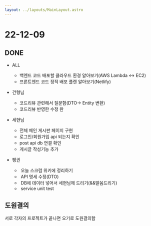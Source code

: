 ```yaml
---
layout: ../layouts/MainLayout.astro
---
```

# 22-12-09
## DONE

-   ALL
    -  백엔드 코드 배포할 클라우드 환경 알아보기(AWS Lambda <-> EC2)
    -  프론트엔드 코드 정적 배포 플랜 알아보기(Netlify)

-   건형님
    -  코드리뷰 관련해서 질문함(DTO-> Entity 변환)
    -  코드리뷰 반영한 수정 완 

-   세현님
    - 전체 메인 게시판 페이지 구현
    - 로그인/회원가입 api 되는지 확인
    - post api db 연결 확인
    - 게시글 작성기능 추가

-   펭귄
    -    오늘 스크럼 위키에 정리하기
    -    API 명세 수정(DTO)
    -    DB에 데이터 넣어서 세현님께 드리기(&&말씀드리기)
    -    service unit test


## 도원결의
서로 각자의 프로젝트가 끝나면 오기로 도원결의함